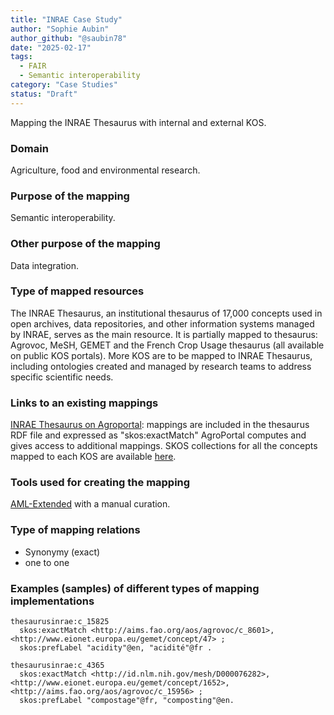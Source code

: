 ```yaml
---
title: "INRAE Case Study"
author: "Sophie Aubin"
author_github: "@saubin78"
date: "2025-02-17"
tags:
  - FAIR
  - Semantic interoperability
category: "Case Studies"
status: "Draft"
---
```


Mapping the INRAE Thesaurus with internal and external KOS.

### Domain

Agriculture, food and environmental research.

### Purpose of the mapping

Semantic interoperability.

### Other purpose of the mapping

Data integration.

### Type of mapped resources

The INRAE Thesaurus, an institutional thesaurus of 17,000 concepts used in open archives, data repositories, and other information systems managed by INRAE, serves as the main resource. It is partially mapped to thesaurus: Agrovoc, MeSH, GEMET and the French Crop Usage thesaurus (all available on public KOS portals).
More KOS are to be mapped to INRAE Thesaurus, including ontologies created and managed by research teams to address specific scientific needs.

### Links to an existing mappings

[INRAE Thesaurus on Agroportal](https://agroportal.lirmm.fr/ontologies/INRAETHES?p=summary): mappings are included in the thesaurus RDF file and expressed as "skos:exactMatch"
AgroPortal computes and gives access to additional mappings.
SKOS collections for all the concepts mapped to each KOS are available [here](https://consultation.vocabulaires-ouverts.inrae.fr/thesaurus-inrae/fr/page/gr_45b18adc).

### Tools used for creating the mapping

[AML-Extended](https://forgemia.inra.fr/christian.pichot/AML-Project) with a manual curation.


### Type of mapping relations

- Synonymy (exact)
- one to one

### Examples (samples) of different types of mapping implementations

```turtle
thesaurusinrae:c_15825
  skos:exactMatch <http://aims.fao.org/aos/agrovoc/c_8601>, <http://www.eionet.europa.eu/gemet/concept/47> ;
  skos:prefLabel "acidity"@en, "acidité"@fr .

thesaurusinrae:c_4365
  skos:exactMatch <http://id.nlm.nih.gov/mesh/D000076282>, <http://www.eionet.europa.eu/gemet/concept/1652>, <http://aims.fao.org/aos/agrovoc/c_15956> ;
  skos:prefLabel "compostage"@fr, "composting"@en.
```
